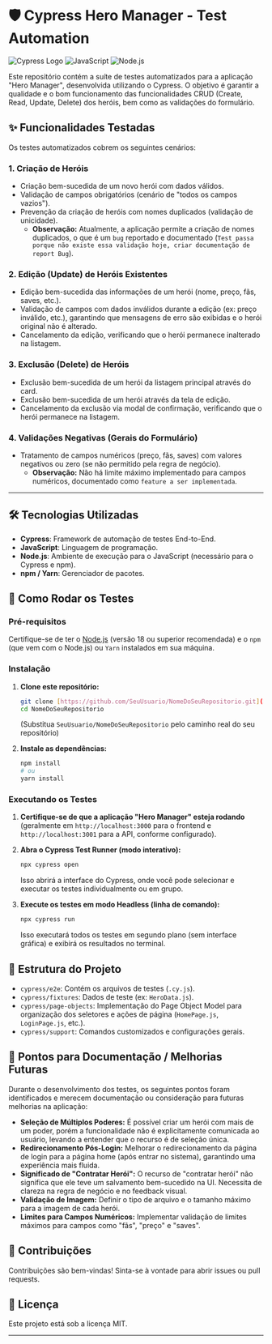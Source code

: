 # 🛡️ Cypress Hero Manager - Test Automation

![Cypress Logo](https://img.shields.io/badge/Cypress-10.0.0-green?style=for-the-badge&logo=cypress&logoColor=white)
![JavaScript](https://img.shields.io/badge/JavaScript-ES6-yellow?style=for-the-badge&logo=javascript&logoColor=black)
![Node.js](https://img.shields.io/badge/Node.js-v18+-brightgreen?style=for-the-badge&logo=node.js&logoColor=white)

Este repositório contém a suíte de testes automatizados para a aplicação "Hero Manager", desenvolvida utilizando o Cypress. O objetivo é garantir a qualidade e o bom funcionamento das funcionalidades CRUD (Create, Read, Update, Delete) dos heróis, bem como as validações do formulário.

## ✨ Funcionalidades Testadas

Os testes automatizados cobrem os seguintes cenários:

### 1. **Criação de Heróis**
- Criação bem-sucedida de um novo herói com dados válidos.
- Validação de campos obrigatórios (cenário de "todos os campos vazios").
- Prevenção da criação de heróis com nomes duplicados (validação de unicidade).
    - **Observação:** Atualmente, a aplicação permite a criação de nomes duplicados, o que é um `bug` reportado e documentado (`Test passa porque não existe essa validação hoje, criar documentação de report Bug`).

### 2. **Edição (Update) de Heróis Existentes**
- Edição bem-sucedida das informações de um herói (nome, preço, fãs, saves, etc.).
- Validação de campos com dados inválidos durante a edição (ex: preço inválido, etc.), garantindo que mensagens de erro são exibidas e o herói original não é alterado.
- Cancelamento da edição, verificando que o herói permanece inalterado na listagem.

### 3. **Exclusão (Delete) de Heróis**
- Exclusão bem-sucedida de um herói da listagem principal através do card.
- Exclusão bem-sucedida de um herói através da tela de edição.
- Cancelamento da exclusão via modal de confirmação, verificando que o herói permanece na listagem.

### 4. **Validações Negativas (Gerais do Formulário)**
- Tratamento de campos numéricos (preço, fãs, saves) com valores negativos ou zero (se não permitido pela regra de negócio).
    - **Observação:** Não há limite máximo implementado para campos numéricos, documentado como `feature a ser implementada`.

---

## 🛠️ Tecnologias Utilizadas

* **Cypress**: Framework de automação de testes End-to-End.
* **JavaScript**: Linguagem de programação.
* **Node.js**: Ambiente de execução para o JavaScript (necessário para o Cypress e npm).
* **npm / Yarn**: Gerenciador de pacotes.

## 🚀 Como Rodar os Testes

### Pré-requisitos

Certifique-se de ter o [Node.js](https://nodejs.org/) (versão 18 ou superior recomendada) e o `npm` (que vem com o Node.js) ou `Yarn` instalados em sua máquina.

### Instalação

1.  **Clone este repositório:**
    ```bash
    git clone [https://github.com/SeuUsuario/NomeDoSeuRepositorio.git](https://github.com/SeuUsuario/NomeDoSeuRepositorio.git)
    cd NomeDoSeuRepositorio
    ```
    (Substitua `SeuUsuario/NomeDoSeuRepositorio` pelo caminho real do seu repositório)

2.  **Instale as dependências:**
    ```bash
    npm install
    # ou
    yarn install
    ```

### Executando os Testes

1.  **Certifique-se de que a aplicação "Hero Manager" esteja rodando** (geralmente em `http://localhost:3000` para o frontend e `http://localhost:3001` para a API, conforme configurado).

2.  **Abra o Cypress Test Runner (modo interativo):**
    ```bash
    npx cypress open
    ```
    Isso abrirá a interface do Cypress, onde você pode selecionar e executar os testes individualmente ou em grupo.

3.  **Execute os testes em modo Headless (linha de comando):**
    ```bash
    npx cypress run
    ```
    Isso executará todos os testes em segundo plano (sem interface gráfica) e exibirá os resultados no terminal.

## 📁 Estrutura do Projeto

* `cypress/e2e`: Contém os arquivos de testes (`.cy.js`).
* `cypress/fixtures`: Dados de teste (ex: `HeroData.js`).
* `cypress/page-objects`: Implementação do Page Object Model para organização dos seletores e ações de página (`HomePage.js`, `LoginPage.js`, etc.).
* `cypress/support`: Comandos customizados e configurações gerais.

## 📝 Pontos para Documentação / Melhorias Futuras

Durante o desenvolvimento dos testes, os seguintes pontos foram identificados e merecem documentação ou consideração para futuras melhorias na aplicação:

* **Seleção de Múltiplos Poderes:** É possível criar um herói com mais de um poder, porém a funcionalidade não é explicitamente comunicada ao usuário, levando a entender que o recurso é de seleção única.
* **Redirecionamento Pós-Login:** Melhorar o redirecionamento da página de login para a página home (após entrar no sistema), garantindo uma experiência mais fluida.
* **Significado de "Contratar Herói":** O recurso de "contratar herói" não significa que ele teve um salvamento bem-sucedido na UI. Necessita de clareza na regra de negócio e no feedback visual.
* **Validação de Imagem:** Definir o tipo de arquivo e o tamanho máximo para a imagem de cada herói.
* **Limites para Campos Numéricos:** Implementar validação de limites máximos para campos como "fãs", "preço" e "saves".

## 🤝 Contribuições

Contribuições são bem-vindas! Sinta-se à vontade para abrir issues ou pull requests.

## 📄 Licença

Este projeto está sob a licença MIT.

---
